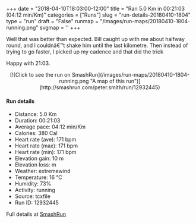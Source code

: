 +++
date = "2018-04-10T18:03:00-12:00"
title = "Ran 5.0 Km in 00:21:03 (04:12 min/Km)"
categories = ["Runs"]
slug = "run-details-20180410-1804"
type = "run"
draft = "False"
runmap = "/images/run-maps/20180410-1804-running.png"
svgmap = '<polyline points="95 79, 88 78, 82 81, 76 88, 75 93, 75 93, 73 96, 66 95, 54 99, 40 100, 38 99, 37 98, 38 93, 39 87, 38 84, 37 82, 29 79, 23 78, 4 73, 4 69, 11 53, 18 35, 25 28, 34 22, 40 16, 55 2, 62 0, 66 0, 68 1, 68 3, 64 11, 50 21, 41 29, 35 34, 29 41, 47 24, 57 14, 65 8, 68 3, 66 1, 64 0, 56 2, 45 11, 37 19, 17 36, 16 41, 5 66, 2 71, 2 72, 7 75, 37 83, 38 84, 38 86, 33 94, 38 98, 46 100, 59 97, 66 98, 70 98, 75 94, 77 86, 79 84, 87 80, 96 79, 98 76">'
+++

Well that was better than expected. Bill caught up with me about halfway round, and I couldnâ€™t shake him until the last kilometre. Then instead of trying to go faster, I picked up my cadence and that did the trick 

Happy with 21:03. 

<!--more-->

<center>
[![Click to see the run on SmashRun](/images/run-maps/20180410-1804-running.png "A map of this run")](http://smashrun.com/peter.smith/run/12932445)
</center>

#### Run details

* Distance: 5.0 Km
* Duration: 00:21:03
* Average pace: 04:12 min/Km
* Calories: 380 Cal
* Heart rate (ave): 171 bpm
* Heart rate (max): 171 bpm
* Heart rate (min): 171 bpm
* Elevation gain: 10 m
* Elevation loss:  m
* Weather: extremewind
* Temperature: 16 &deg;C
* Humidity: 73%
* Activity: running
* Source: tcxfile
* Run ID: 12932445

Full details at [SmashRun](http://smashrun.com/peter.smith/run/12932445)